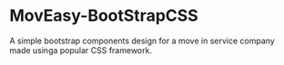 # MovEasy-BootStrapCSS
A simple bootstrap components design for a move in service company made usinga popular CSS framework.
